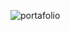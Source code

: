 ![portafolio](https://github.com/Mauriciofrias22/Mi_Portafolio_Web/assets/66804192/388cadce-304f-4667-b9df-532870e40cd4)
